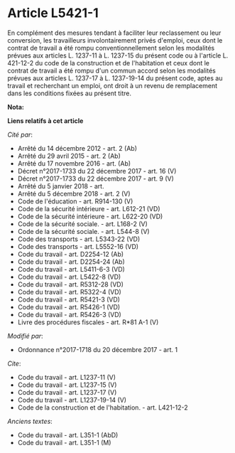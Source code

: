 # Article L5421-1

En complément des mesures tendant à faciliter leur reclassement ou leur conversion, les travailleurs involontairement privés
d'emploi, ceux dont le contrat de travail a été rompu conventionnellement selon les modalités prévues aux articles L. 1237-11
à L. 1237-15 du présent code ou à l'article L. 421-12-2 du code de la construction et de l'habitation et ceux dont le contrat
de travail a été rompu d'un commun accord selon les modalités prévues aux articles L. 1237-17 à L. 1237-19-14 du présent
code, aptes au travail et recherchant un emploi, ont droit à un revenu de remplacement dans les conditions fixées au présent
titre.

**Nota:**



**Liens relatifs à cet article**

_Cité par_:

  - Arrêté du 14 décembre 2012 - art. 2 (Ab)
  - Arrêté du 29 avril 2015 - art. 2 (Ab)
  - Arrêté du 17 novembre 2016 - art. (Ab)
  - Décret n°2017-1733 du 22 décembre 2017 - art. 16 (V)
  - Décret n°2017-1733 du 22 décembre 2017 - art. 9 (V)
  - Arrêté du 5 janvier 2018 - art.
  - Arrêté du 5 décembre 2018 - art. 2 (V)
  - Code de l'éducation - art. R914-130 (V)
  - Code de la sécurité intérieure - art. L612-21 (VD)
  - Code de la sécurité intérieure - art. L622-20 (VD)
  - Code de la sécurité sociale. - art. L168-2 (V)
  - Code de la sécurité sociale. - art. L544-8 (V)
  - Code des transports - art. L5343-22 (VD)
  - Code des transports - art. L5552-16 (VD)
  - Code du travail - art. D2254-12 (Ab)
  - Code du travail - art. D2254-24 (Ab)
  - Code du travail - art. L5411-6-3 (VD)
  - Code du travail - art. L5422-8 (VD)
  - Code du travail - art. R5312-28 (VD)
  - Code du travail - art. R5322-4 (VD)
  - Code du travail - art. R5421-3 (VD)
  - Code du travail - art. R5426-1 (VD)
  - Code du travail - art. R5426-3 (VD)
  - Livre des procédures fiscales - art. R*81 A-1 (V)

_Modifié par_:

  - Ordonnance n°2017-1718 du 20 décembre 2017 - art. 1

_Cite_:

  - Code du travail - art. L1237-11 (V)
  - Code du travail - art. L1237-15 (V)
  - Code du travail - art. L1237-17 (V)
  - Code du travail - art. L1237-19-14 (V)
  - Code de la construction et de l'habitation. - art. L421-12-2

_Anciens textes_:

  - Code du travail - art. L351-1 (AbD)
  - Code du travail - art. L351-1 (M)
